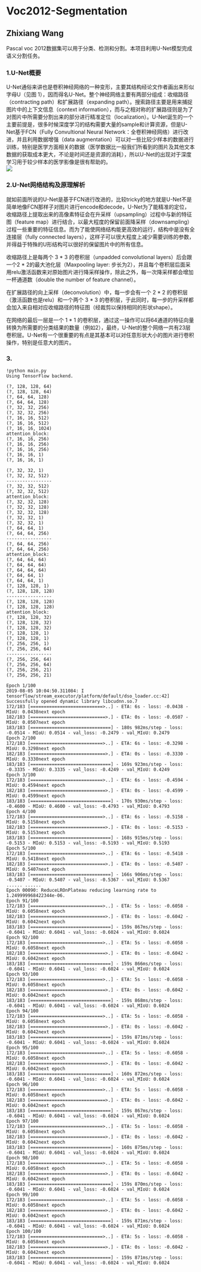# Voc2012-Segmentation
## Zhixiang Wang

Pascal voc 2012数据集可以用于分类、检测和分割。本项目利用U-Net模型完成语义分割任务。

### 1.U-Net概要

U-Net通俗来讲也是卷积神经网络的一种变形，主要其结构经论文作者画出来形似字母U（见图 1），因而得名U-Net。整个神经网络主要有两部分组成：收缩路径（contracting path）和扩展路径（expanding path）。搜索路径主要是用来捕捉图片中的上下文信息（context information），而与之相对称的扩展路径则是为了对图片中所需要分割出来的部分进行精准定位（localization）。U-Net诞生的一个主要前提是，很多时候深度学习的结构需要大量的sample和计算资源，但是U-Net基于FCN（Fully Convultional Neural Network：全卷积神经网络）进行改进，并且利用数据增强（data augmentation）可以对一些比较少样本的数据进行训练，特别是医学方面相关的数据（医学数据比一般我们所看到的图片及其他文本数据的获取成本更大，不论是时间还是资源的消耗），所以U-Net的出现对于深度学习用于较少样本的医学影像是很有帮助的。<br>
![](./pic/unet.jpeg)

### 2.U-Net网络结构及原理解析

就如前面所说的U-Net是基于FCN进行改进的，比较tricky的地方就是U-Net不是简单地像FCN那样子对图片进行encode和decode，U-Net为了能精准的定位，收缩路径上提取出来的高像素特征会在升采样（upsampling）过程中与新的特征图（feature map）进行结合，以最大程度的保留前面降采样（downsampling）过程一些重要的特征信息。而为了能使网络结构能更高效的运行，结构中是没有全连接层（fully connected layers），这样子可以很大程度上减少需要训练的参数，并得益于特殊的U形结构可以很好的保留图片中的所有信息。

收缩路径上是每两个 3 * 3 的卷积层（unpadded convolutional layers）后会跟一个2 * 2的最大池化层（Maxpooling layer: 步长为2），并且每个卷积层后面采用relu激活函数来对原始图片进行降采样操作，除此之外，每一次降采样都会增加一杯通道数（double the number of feature channel）。

在扩展路径的向上采样（deconvolution）中，每一步会有一个 2 * 2 的卷积层（激活函数也是relu）和一个两个 3 * 3 的卷积层，于此同时，每一步的升采样都会加入来自相对应收缩路径的特征图（经裁剪以保持相同的形状shape）。

在网络的最后一层是一个 1 * 1 的卷积层，通过这一操作可以将64通道的特征向量转换为所需要的分类结果的数量（例如2），最终，U-Net的整个网络一共有23层卷积层。U-Net有一个很重要的有点是其基本可以对任意形状大小的图片进行卷积操作，特别是任意大的图片。

### 3.
```
!python main.py
Using TensorFlow backend.

(?, 128, 128, 64)
(?, 128, 128, 64)
(?, 64, 64, 128)
(?, 64, 64, 128)
(?, 32, 32, 256)
(?, 32, 32, 256)
(?, 16, 16, 512)
(?, 16, 16, 512)
(?, 16, 16, 1024)
attention_block:
(?, 16, 16, 256)
(?, 16, 16, 256)
(?, 16, 16, 256)
(?, 16, 16, 1)
(?, 16, 16, 1)

(?, 32, 32, 1)
(?, 32, 32, 512)
-----------------
(?, 32, 32, 512)
(?, 32, 32, 512)
attention_block:
(?, 32, 32, 128)
(?, 32, 32, 128)
(?, 32, 32, 128)
(?, 32, 32, 1)
(?, 32, 32, 1)
(?, 64, 64, 1)
(?, 64, 64, 256)
-----------------
(?, 64, 64, 256)
(?, 64, 64, 256)
attention_block:
(?, 64, 64, 64)
(?, 64, 64, 64)
(?, 64, 64, 64)
(?, 64, 64, 1)
(?, 64, 64, 1)
(?, 128, 128, 1)
(?, 128, 128, 128)
-----------------
(?, 128, 128, 128)
(?, 128, 128, 128)
attention_block:
(?, 128, 128, 32)
(?, 128, 128, 32)
(?, 128, 128, 32)
(?, 128, 128, 1)
(?, 128, 128, 1)
(?, 256, 256, 1)
(?, 256, 256, 64)
-----------------
(?, 256, 256, 64)
(?, 256, 256, 64)
(?, 256, 256, 21)
(?, 256, 256, 21)

Epoch 1/100
2019-08-05 10:04:50.311084: I tensorflow/stream_executor/platform/default/dso_loader.cc:42] Successfully opened dynamic library libcudnn.so.7
172/183 [===========================>..] - ETA: 6s - loss: -0.0438 - MIoU: 0.0438next epoch
182/183 [============================>.] - ETA: 0s - loss: -0.0507 - MIoU: 0.0507next epoch
183/183 [==============================] - 180s 982ms/step - loss: -0.0514 - MIoU: 0.0514 - val_loss: -0.2479 - val_MIoU: 0.2479
Epoch 2/100
172/183 [===========================>..] - ETA: 6s - loss: -0.3298 - MIoU: 0.3298next epoch
182/183 [============================>.] - ETA: 0s - loss: -0.3330 - MIoU: 0.3330next epoch
183/183 [==============================] - 169s 923ms/step - loss: -0.3335 - MIoU: 0.3335 - val_loss: -0.4249 - val_MIoU: 0.4249
Epoch 3/100
172/183 [===========================>..] - ETA: 6s - loss: -0.4594 - MIoU: 0.4594next epoch
182/183 [============================>.] - ETA: 0s - loss: -0.4599 - MIoU: 0.4599next epoch
183/183 [==============================] - 170s 930ms/step - loss: -0.4600 - MIoU: 0.4600 - val_loss: -0.4793 - val_MIoU: 0.4793
Epoch 4/100
172/183 [===========================>..] - ETA: 6s - loss: -0.5158 - MIoU: 0.5158next epoch
182/183 [============================>.] - ETA: 0s - loss: -0.5153 - MIoU: 0.5153next epoch
183/183 [==============================] - 168s 915ms/step - loss: -0.5153 - MIoU: 0.5153 - val_loss: -0.5193 - val_MIoU: 0.5193
Epoch 5/100
172/183 [===========================>..] - ETA: 6s - loss: -0.5418 - MIoU: 0.5418next epoch
182/183 [============================>.] - ETA: 0s - loss: -0.5407 - MIoU: 0.5407next epoch
183/183 [==============================] - 166s 906ms/step - loss: -0.5407 - MIoU: 0.5407 - val_loss: -0.5367 - val_MIoU: 0.5367
...... ......
Epoch 00090: ReduceLROnPlateau reducing learning rate to 1.249999968422344e-06.
Epoch 91/100
172/183 [===========================>..] - ETA: 5s - loss: -0.6058 - MIoU: 0.6058next epoch
182/183 [============================>.] - ETA: 0s - loss: -0.6042 - MIoU: 0.6042next epoch
183/183 [==============================] - 159s 867ms/step - loss: -0.6041 - MIoU: 0.6041 - val_loss: -0.6024 - val_MIoU: 0.6024
Epoch 92/100
172/183 [===========================>..] - ETA: 5s - loss: -0.6058 - MIoU: 0.6058next epoch
182/183 [============================>.] - ETA: 0s - loss: -0.6042 - MIoU: 0.6042next epoch
183/183 [==============================] - 159s 866ms/step - loss: -0.6041 - MIoU: 0.6041 - val_loss: -0.6024 - val_MIoU: 0.6024
Epoch 93/100
172/183 [===========================>..] - ETA: 5s - loss: -0.6058 - MIoU: 0.6058next epoch
182/183 [============================>.] - ETA: 0s - loss: -0.6042 - MIoU: 0.6042next epoch
183/183 [==============================] - 159s 868ms/step - loss: -0.6041 - MIoU: 0.6041 - val_loss: -0.6024 - val_MIoU: 0.6024
Epoch 94/100
172/183 [===========================>..] - ETA: 5s - loss: -0.6058 - MIoU: 0.6058next epoch
182/183 [============================>.] - ETA: 0s - loss: -0.6042 - MIoU: 0.6042next epoch
183/183 [==============================] - 159s 871ms/step - loss: -0.6041 - MIoU: 0.6041 - val_loss: -0.6024 - val_MIoU: 0.6024
Epoch 95/100
172/183 [===========================>..] - ETA: 5s - loss: -0.6058 - MIoU: 0.6058next epoch
182/183 [============================>.] - ETA: 0s - loss: -0.6042 - MIoU: 0.6042next epoch
183/183 [==============================] - 160s 872ms/step - loss: -0.6041 - MIoU: 0.6041 - val_loss: -0.6024 - val_MIoU: 0.6024
Epoch 96/100
172/183 [===========================>..] - ETA: 5s - loss: -0.6058 - MIoU: 0.6058next epoch
182/183 [============================>.] - ETA: 0s - loss: -0.6042 - MIoU: 0.6042next epoch
183/183 [==============================] - 159s 867ms/step - loss: -0.6041 - MIoU: 0.6041 - val_loss: -0.6024 - val_MIoU: 0.6024
Epoch 97/100
172/183 [===========================>..] - ETA: 5s - loss: -0.6058 - MIoU: 0.6058next epoch
182/183 [============================>.] - ETA: 0s - loss: -0.6042 - MIoU: 0.6042next epoch
183/183 [==============================] - 160s 875ms/step - loss: -0.6041 - MIoU: 0.6041 - val_loss: -0.6024 - val_MIoU: 0.6024
Epoch 98/100
172/183 [===========================>..] - ETA: 5s - loss: -0.6058 - MIoU: 0.6058next epoch
182/183 [============================>.] - ETA: 0s - loss: -0.6042 - MIoU: 0.6042next epoch
183/183 [==============================] - 159s 870ms/step - loss: -0.6041 - MIoU: 0.6041 - val_loss: -0.6024 - val_MIoU: 0.6024
Epoch 99/100
172/183 [===========================>..] - ETA: 5s - loss: -0.6058 - MIoU: 0.6058next epoch
182/183 [============================>.] - ETA: 0s - loss: -0.6042 - MIoU: 0.6042next epoch
183/183 [==============================] - 159s 871ms/step - loss: -0.6041 - MIoU: 0.6041 - val_loss: -0.6024 - val_MIoU: 0.6024
Epoch 100/100
172/183 [===========================>..] - ETA: 5s - loss: -0.6058 - MIoU: 0.6058next epoch
182/183 [============================>.] - ETA: 0s - loss: -0.6042 - MIoU: 0.6042next epoch
183/183 [==============================] - 159s 871ms/step - loss: -0.6041 - MIoU: 0.6041 - val_loss: -0.6024 - val_MIoU: 0.6024
